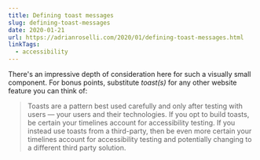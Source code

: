 ```yaml
---
title: Defining toast messages
slug: defining-toast-messages
date: 2020-01-21
url: https://adrianroselli.com/2020/01/defining-toast-messages.html
linkTags:
  - accessibility
---
```

There's an impressive depth of consideration here for such a visually small component. For bonus points, substitute _toast(s)_ for any other website feature you can think of: 

> Toasts are a pattern best used carefully and only after testing with users — your users and their technologies. If you opt to build toasts, be certain your timelines account for accessibility testing. If you instead use toasts from a third-party, then be even more certain your timelines account for accessibility testing and potentially changing to a different third party solution. 
